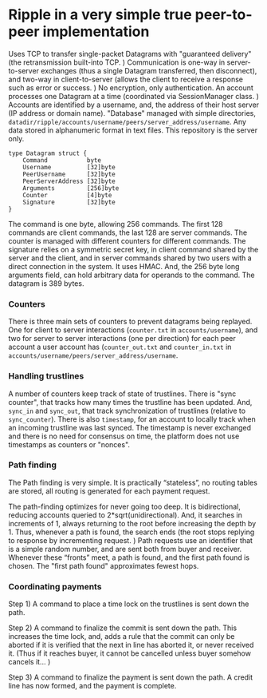 # Ripple in a very simple true peer-to-peer implementation

Uses TCP to transfer single-packet Datagrams with "guaranteed delivery" (the retransmission built-into TCP. ) Communication is one-way in server-to-server exchanges (thus a single Datagram transferred, then disconnect), and two-way in client-to-server (allows the client to receive a response such as error or success. ) No encryption, only authentication. An account processes one Datagram at a time (coordinated via SessionManager class. ) Accounts are identified by a username, and, the address of their host server (IP address or domain name). "Database" managed with simple directories, `datadir/ripple/accounts/username/peers/server_address/username`. Any data stored in alphanumeric format in text files. This repository is the server only.

    type Datagram struct {
        Command           byte
        Username          [32]byte
        PeerUsername      [32]byte
        PeerServerAddress [32]byte
        Arguments         [256]byte
        Counter           [4]byte
        Signature         [32]byte
    }

The command is one byte, allowing 256 commands. The first 128 commands are client commands, the last 128 are server commands. The counter is managed with different counters for different commands. The signature relies on a symmetric secret key, in client command shared by the server and the client, and in server commands shared by two users with a direct connection in the system. It uses HMAC. And, the 256 byte long arguments field, can hold arbitrary data for operands to the command. The datagram is 389 bytes.

### Counters

There is three main sets of counters to prevent datagrams being replayed. One for client to server interactions (`counter.txt` in `accounts/username`), and two for server to server interactions (one per direction) for each peer account a user account has (`counter_out.txt` and `counter_in.txt` in `accounts/username/peers/server_address/username`.

### Handling trustlines

A number of counters keep track of state of trustlines. There is "sync counter", that tracks how many times the trustline has been updated. And, `sync_in` and `sync_out`, that track synchronization of trustlines (relative to `sync_counter`). There is also `timestamp`, for an account to locally track when an incoming trustline was last synced. The timestamp is never exchanged and there is no need for consensus on time, the platform does not use timestamps as counters or "nonces".

### Path finding

The Path finding is very simple. It is practically “stateless”, no routing tables are stored, all routing is generated for each payment request.

The path-finding optimizes for never going too deep. It is bidirectional, reducing accounts queried to 2*sqrt(unidirectional). And, it searches in increments of 1, always returning to the root before increasing the depth by 1. Thus, whenever a path is found, the search ends (the root stops replying to response by incrementing request. ) Path requests use an identifier that is a simple random number, and are sent both from buyer and receiver. Whenever these “fronts” meet, a path is found, and the first path found is chosen. The "first path found" approximates fewest hops.

### Coordinating payments

Step 1) A command to place a time lock on the trustlines is sent down the path. 

Step 2) A command to finalize the commit is sent down the path. This increases the time lock, and, adds a rule that the commit can only be aborted if it is verified that the next in line has aborted it, or never received it. (Thus if it reaches buyer, it cannot be cancelled unless buyer somehow cancels it... )

Step 3) A command to finalize the payment is sent down the path. A credit line has now formed, and the payment is complete.
